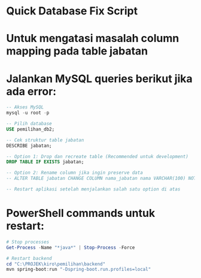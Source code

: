 # Quick Database Fix Script
# Untuk mengatasi masalah column mapping pada table jabatan

# Jalankan MySQL queries berikut jika ada error:

```sql
-- Akses MySQL
mysql -u root -p

-- Pilih database
USE pemilihan_db2;

-- Cek struktur table jabatan
DESCRIBE jabatan;

-- Option 1: Drop dan recreate table (Recommended untuk development)
DROP TABLE IF EXISTS jabatan;

-- Option 2: Rename column jika ingin preserve data
-- ALTER TABLE jabatan CHANGE COLUMN nama_jabatan nama VARCHAR(100) NOT NULL;

-- Restart aplikasi setelah menjalankan salah satu option di atas
```

# PowerShell commands untuk restart:
```powershell
# Stop processes
Get-Process -Name "*java*" | Stop-Process -Force

# Restart backend
cd "C:\PROJEK\kiro\pemilihan\backend"
mvn spring-boot:run "-Dspring-boot.run.profiles=local"
```
